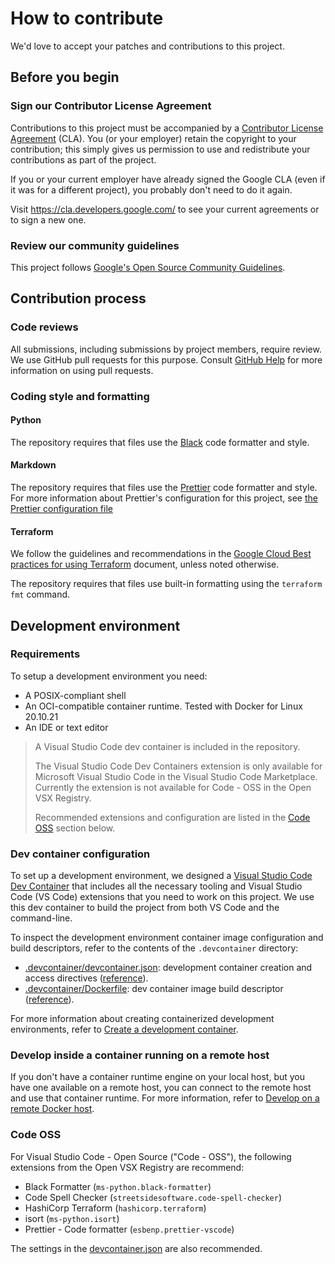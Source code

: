 # How to contribute

We'd love to accept your patches and contributions to this project.

## Before you begin

### Sign our Contributor License Agreement

Contributions to this project must be accompanied by a
[Contributor License Agreement](https://cla.developers.google.com/about) (CLA).
You (or your employer) retain the copyright to your contribution; this simply
gives us permission to use and redistribute your contributions as part of the
project.

If you or your current employer have already signed the Google CLA (even if it
was for a different project), you probably don't need to do it again.

Visit <https://cla.developers.google.com/> to see your current agreements or to
sign a new one.

### Review our community guidelines

This project follows
[Google's Open Source Community Guidelines](https://opensource.google/conduct/).

## Contribution process

### Code reviews

All submissions, including submissions by project members, require review. We
use GitHub pull requests for this purpose. Consult
[GitHub Help](https://help.github.com/articles/about-pull-requests/) for more
information on using pull requests.

### Coding style and formatting

#### Python

The repository requires that files use the [Black](https://github.com/psf/black)
code formatter and style.

#### Markdown

The repository requires that files use the
[Prettier](https://github.com/prettier/prettier) code formatter and style. For
more information about Prettier's configuration for this project, see
[the Prettier configuration file](/.prettierrc)

#### Terraform

We follow the guidelines and recommendations in the
[Google Cloud Best practices for using Terraform](https://cloud.google.com/docs/terraform/best-practices-for-terraform)
document, unless noted otherwise.

The repository requires that files use built-in formatting using the
`terraform fmt` command.

## Development environment

### Requirements

To setup a development environment you need:

- A POSIX-compliant shell
- An OCI-compatible container runtime. Tested with Docker for Linux 20.10.21
- An IDE or text editor

> A Visual Studio Code dev container is included in the repository.
>
> The Visual Studio Code Dev Containers extension is only available for
> Microsoft Visual Studio Code in the Visual Studio Code Marketplace. Currently
> the extension is not available for Code - OSS in the Open VSX Registry.
>
> Recommended extensions and configuration are listed in the
> [Code OSS](#code-oss) section below.

### Dev container configuration

To set up a development environment, we designed a
[Visual Studio Code Dev Container](https://code.visualstudio.com/docs/devcontainers/containers)
that includes all the necessary tooling and Visual Studio Code (VS Code)
extensions that you need to work on this project. We use this dev container to
build the project from both VS Code and the command-line.

To inspect the development environment container image configuration and build
descriptors, refer to the contents of the `.devcontainer` directory:

- [.devcontainer/devcontainer.json](/.devcontainer/devcontainer.json):
  development container creation and access directives
  ([reference](https://code.visualstudio.com/docs/remote/devcontainerjson-reference)).
- [.devcontainer/Dockerfile](/.devcontainer/Dockerfile): dev container image
  build descriptor
  ([reference](https://docs.docker.com/engine/reference/builder/)).

For more information about creating containerized development environments,
refer to
[Create a development container](https://code.visualstudio.com/docs/remote/create-dev-container).

### Develop inside a container running on a remote host

If you don't have a container runtime engine on your local host, but you have
one available on a remote host, you can connect to the remote host and use that
container runtime. For more information, refer to
[Develop on a remote Docker host](https://code.visualstudio.com/remote/advancedcontainers/develop-remote-host).

### Code OSS

For Visual Studio Code - Open Source ("Code - OSS"), the following extensions
from the Open VSX Registry are recommend:

- Black Formatter (`ms-python.black-formatter`)
- Code Spell Checker (`streetsidesoftware.code-spell-checker`)
- HashiCorp Terraform (`hashicorp.terraform`)
- isort (`ms-python.isort`)
- Prettier - Code formatter (`esbenp.prettier-vscode`)

The settings in the [devcontainer.json](/.devcontainer/devcontainer.json#L9) are
also recommended.
